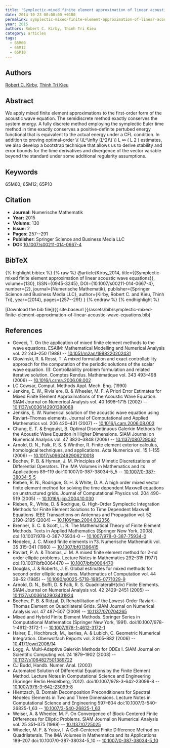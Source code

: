 ```yaml
---
title: "Symplectic-mixed finite element approximation of linear acoustic wave equations"
date: 2014-10-23 00:00:00 +0100
permalink: symplectic-mixed-finite-element-approximation-of-linear-acoustic-wave-equations
year: 2015
authors: Robert C. Kirby, Thinh Tri Kieu
category: articles
tags:
  - 65M60
  - 65M12
  - 65P10
---
```

 
## Authors
[Robert C. Kirby](authors/robert-c-kirby), [Thinh Tri Kieu](authors/thinh-tri-kieu)
 
## Abstract
We apply mixed finite element approximations to the first-order form of the acoustic wave equation. The semidiscrete method exactly conserves the system energy. A fully discrete method employing the symplectic Euler time method in time exactly conserves a positive-definite pertubed energy functional that is equivalent to the actual energy under a CFL condition. In addition to proving optimal-order \\(  \\)L^\infty (L^2)\\(  \\) L ∞ ( L 2 ) estimates, we also develop a bootstrap technique that allows us to derive stability and error bounds for the time derivatives and divergence of the vector variable beyond the standard under some additional regularity assumptions.
 
## Keywords
65M60; 65M12; 65P10
 
## Citation
- **Journal:** Numerische Mathematik
- **Year:** 2015
- **Volume:** 130
- **Issue:** 2
- **Pages:** 257--291
- **Publisher:** Springer Science and Business Media LLC
- **DOI:** [10.1007/s00211-014-0667-4](https://doi.org/10.1007/s00211-014-0667-4)
 
## BibTeX
{% highlight bibtex %}
{% raw %}
@article{Kirby_2014,
  title={{Symplectic-mixed finite element approximation of linear acoustic wave equations}},
  volume={130},
  ISSN={0945-3245},
  DOI={10.1007/s00211-014-0667-4},
  number={2},
  journal={Numerische Mathematik},
  publisher={Springer Science and Business Media LLC},
  author={Kirby, Robert C. and Kieu, Thinh Tri},
  year={2014},
  pages={257--291}
}
{% endraw %}
{% endhighlight %}
 
[Download the bib file]({{ site.baseurl }}/assets/bib/symplectic-mixed-finite-element-approximation-of-linear-acoustic-wave-equations.bib)
 
## References
- Geveci, T. On the application of mixed finite element methods to the wave equations. ESAIM: Mathematical Modelling and Numerical Analysis vol. 22 243–250 (1988) -- [10.1051/m2an/1988220202431](https://doi.org/10.1051/m2an/1988220202431)
- Glowinski, R. & Rossi, T. A mixed formulation and exact controllability approach for the computation of the periodic solutions of the scalar wave equation. (I): Controllability problem formulation and related iterative solution. Comptes Rendus. Mathématique vol. 343 493–498 (2006) -- [10.1016/j.crma.2006.08.002](https://doi.org/10.1016/j.crma.2006.08.002)
- LC Cowsar, Comput. Methods Appl. Mech. Eng. (1990)
- Jenkins, E. W., Rivia`ere, B. & Wheeler, M. F. A Priori Error Estimates for Mixed Finite Element Approximations of the Acoustic Wave Equation. SIAM Journal on Numerical Analysis vol. 40 1698–1715 (2002) -- [10.1137/s0036142901388068](https://doi.org/10.1137/s0036142901388068)
- Jenkins, E. W. Numerical solution of the acoustic wave equation using Raviart–Thomas elements. Journal of Computational and Applied Mathematics vol. 206 420–431 (2007) -- [10.1016/j.cam.2006.08.003](https://doi.org/10.1016/j.cam.2006.08.003)
- Chung, E. T. & Engquist, B. Optimal Discontinuous Galerkin Methods for the Acoustic Wave Equation in Higher Dimensions. SIAM Journal on Numerical Analysis vol. 47 3820–3848 (2009) -- [10.1137/080729062](https://doi.org/10.1137/080729062)
- Arnold, D. N., Falk, R. S. & Winther, R. Finite element exterior calculus, homological techniques, and applications. Acta Numerica vol. 15 1–155 (2006) -- [10.1017/s0962492906210018](https://doi.org/10.1017/s0962492906210018)
- Bochev, P. B. & Hyman, J. M. Principles of Mimetic Discretizations of Differential Operators. The IMA Volumes in Mathematics and its Applications 89–119 doi:10.1007/0-387-38034-5_5 -- [10.1007/0-387-38034-5_5](https://doi.org/10.1007/0-387-38034-5_5)
- Rieben, R. N., Rodrigue, G. H. & White, D. A. A high order mixed vector finite element method for solving the time dependent Maxwell equations on unstructured grids. Journal of Computational Physics vol. 204 490–519 (2005) -- [10.1016/j.jcp.2004.10.030](https://doi.org/10.1016/j.jcp.2004.10.030)
- Rieben, R., White, D. & Rodrigue, G. High-Order Symplectic Integration Methods for Finite Element Solutions to Time Dependent Maxwell Equations. IEEE Transactions on Antennas and Propagation vol. 52 2190–2195 (2004) -- [10.1109/tap.2004.832356](https://doi.org/10.1109/tap.2004.832356)
- Brenner, S. C. & Scott, L. R. The Mathematical Theory of Finite Element Methods. Texts in Applied Mathematics (Springer New York, 2008). doi:10.1007/978-0-387-75934-0 -- [10.1007/978-0-387-75934-0](https://doi.org/10.1007/978-0-387-75934-0)
- Nedelec, J. C. Mixed finite elements in ?3. Numerische Mathematik vol. 35 315–341 (1980) -- [10.1007/bf01396415](https://doi.org/10.1007/bf01396415)
- Raviart, P. A. & Thomas, J. M. A mixed finite element method for 2-nd order elliptic problems. Lecture Notes in Mathematics 292–315 (1977) doi:10.1007/bfb0064470 -- [10.1007/bfb0064470](https://doi.org/10.1007/bfb0064470)
- Douglas, J. & Roberts, J. E. Global estimates for mixed methods for second order elliptic equations. Mathematics of Computation vol. 44 39–52 (1985) -- [10.1090/s0025-5718-1985-0771029-9](https://doi.org/10.1090/s0025-5718-1985-0771029-9)
- Arnold, D. N., Boffi, D. & Falk, R. S. QuadrilateralH(div) Finite Elements. SIAM Journal on Numerical Analysis vol. 42 2429–2451 (2005) -- [10.1137/s0036142903431924](https://doi.org/10.1137/s0036142903431924)
- Bochev, P. B. & Ridzal, D. Rehabilitation of the Lowest-Order Raviart–Thomas Element on Quadrilateral Grids. SIAM Journal on Numerical Analysis vol. 47 487–507 (2009) -- [10.1137/070704265](https://doi.org/10.1137/070704265)
- Mixed and Hybrid Finite Element Methods. Springer Series in Computational Mathematics (Springer New York, 1991). doi:10.1007/978-1-4612-3172-1 -- [10.1007/978-1-4612-3172-1](https://doi.org/10.1007/978-1-4612-3172-1)
- Hairer, E., Hochbruck, M., Iserles, A. & Lubich, C. Geometric Numerical Integration. Oberwolfach Reports vol. 3 805–882 (2006) -- [10.4171/owr/2006/14](https://doi.org/10.4171/owr/2006/14)
- Logg, A. Multi-Adaptive Galerkin Methods for ODEs I. SIAM Journal on Scientific Computing vol. 24 1879–1902 (2003) -- [10.1137/s1064827501389722](https://doi.org/10.1137/s1064827501389722)
- CJ Budd, Handb. Numer. Anal. (2003)
- Automated Solution of Differential Equations by the Finite Element Method. Lecture Notes in Computational Science and Engineering (Springer Berlin Heidelberg, 2012). doi:10.1007/978-3-642-23099-8 -- [10.1007/978-3-642-23099-8](https://doi.org/10.1007/978-3-642-23099-8)
- Hientzsch, B. Domain Decomposition Preconditioners for Spectral Nédélec Elements in Two and Three Dimensions. Lecture Notes in Computational Science and Engineering 597–604 doi:10.1007/3-540-26825-1_63 -- [10.1007/3-540-26825-1_63](https://doi.org/10.1007/3-540-26825-1_63)
- Weiser, A. & Wheeler, M. F. On Convergence of Block-Centered Finite Differences for Elliptic Problems. SIAM Journal on Numerical Analysis vol. 25 351–375 (1988) -- [10.1137/0725025](https://doi.org/10.1137/0725025)
- Wheeler, M. F. & Yotov, I. A Cell-Centered Finite Difference Method on Quadrilaterals. The IMA Volumes in Mathematics and its Applications 189–207 doi:10.1007/0-387-38034-5_10 -- [10.1007/0-387-38034-5_10](https://doi.org/10.1007/0-387-38034-5_10)

